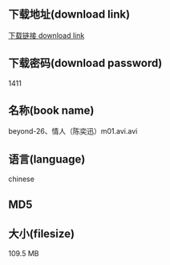 ## 下载地址(download link)
[下载链接 download link](https://tutu365.netlify.app/?s=beyond-26%E3%80%81%E6%83%85%E4%BA%BA%EF%BC%88%E9%99%88%E5%A5%95%E8%BF%85%EF%BC%89m01.avi)

## 下载密码(download password)
1411

## 名称(book name)
beyond-26、情人（陈奕迅）m01.avi.avi

## 语言(language)
chinese

## MD5


## 大小(filesize)
109.5 MB
